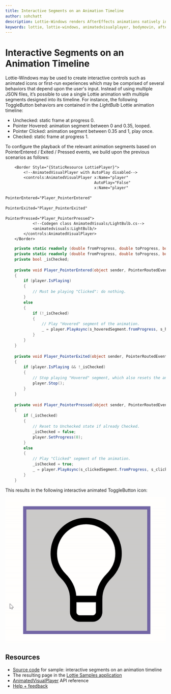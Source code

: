 ```yaml
---
title: Interactive Segments on an Animation Timeline
author: sohchatt
description: Lottie-Windows renders AfterEffects animations natively in Windows applications.
keywords: lottie, lottie-windows, animatedvisualplayer, bodymovin, aftereffects, windows 10, uwp, uwp community toolkit
---
```


# Interactive Segments on an Animation Timeline

Lottie-Windows may be used to create interactive controls such as animated icons or first-run experiences which may be comprised of several behaviors that depend upon the user's input. Instead of using multiple JSON files, it’s possible to use a single Lottie animation with multiple segments designed into its timeline.
For instance, the following ToggleButton behaviors are contained in the _LightBulb_ Lottie animation timeline:

* Unchecked: static frame at progress 0.
* Pointer Hovered: animation segment between 0 and 0.35, looped.
* Pointer Clicked: animation segment between 0.35 and 1, play once.
* Checked: static frame at progress 1.

To configure the playback of the relevant animation segments based on PointerEntered / Exited / Pressed events, we build upon the previous scenarios as follows:

```xaml
    <Border Style="{StaticResource LottiePlayer}">
        <!--AnimatedVisualPlayer with AutoPlay disabled-->
        <controls:AnimatedVisualPlayer x:Name="player"
                                       AutoPlay="False"
                                       x:Name="player"
                                       PointerEntered="Player_PointerEntered"
                                       PointerExited="Player_PointerExited"
                                       PointerPressed="Player_PointerPressed">
            <!--Codegen class AnimatedVisuals/LightBulb.cs-->
            <animatedvisuals:LightBulb/>
        </controls:AnimatedVisualPlayer>
    </Border>
```

```C#
    private static readonly (double fromProgress, double toProgress, bool looping) s_hoveredSegment = (0, 0.35, true);
    private static readonly (double fromProgress, double toProgress, bool looping) s_clickedSegment = (0.35, 1, false);
    private bool _isChecked;

    private void Player_PointerEntered(object sender, PointerRoutedEventArgs e)
    {
        if (player.IsPlaying)
        {
            // Must be playing "Clicked": do nothing.
        }
        else
        {
            if (!_isChecked)
            {
                // Play "Hovered" segment of the animation.
                _ = player.PlayAsync(s_hoveredSegment.fromProgress, s_hoveredSegment.toProgress, s_hoveredSegment.looping);
            }
        }
    }

    private void Player_PointerExited(object sender, PointerRoutedEventArgs e)
    {
        if (player.IsPlaying && !_isChecked)
        {
            // Stop playing "Hovered" segment, which also resets the animation to its initial frame.
            player.Stop();
        }
    }

    private void Player_PointerPressed(object sender, PointerRoutedEventArgs e)
    {
        if (_isChecked)
        {
            // Reset to Unchecked state if already Checked.
            _isChecked = false;
            player.SetProgress(0);
        }
        else
        {
            // Play "Clicked" segment of the animation.
            _isChecked = true;
            _ = player.PlayAsync(s_clickedSegment.fromProgress, s_clickedSegment.toProgress, s_clickedSegment.looping);
        }
    }

```

This results in the following interactive animated ToggleButton icon:

![Segments Gif](../../resources/images/Animations/Lottie/LottieDocs_Segments.gif)

## Resources

* [Source code](https://github.com/windows-toolkit/Lottie-Windows/blob/master/samples/LottieSamples/Scenarios/SegmentPage.xaml.cs) for sample: interactive segments on an animation timeline
* The resulting page in the [Lottie Samples application](http://aka.ms/lottiesamples)
* [AnimatedVisualPlayer](/uwp/api/microsoft.ui.xaml.controls.animatedvisualplayer) API reference
* [Help + feedback](https://github.com/windows-toolkit/Lottie-Windows/issues)